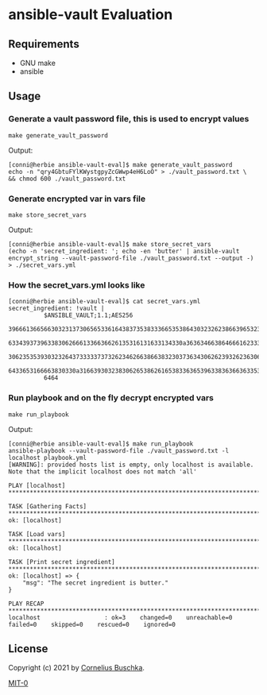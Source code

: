 # ansible-vault Evaluation

## Requirements
* GNU make
* ansible

## Usage

### Generate a vault password file, this is used to encrypt values

```
make generate_vault_password
```

Output:

```
[conni@herbie ansible-vault-eval]$ make generate_vault_password 
echo -n "qry4GbtuFYlKWystgpyZcGWwp4eH6LoO" > ./vault_password.txt \
&& chmod 600 ./vault_password.txt
```

### Generate encrypted var in vars file

```
make store_secret_vars
```

Output:

```
[conni@herbie ansible-vault-eval]$ make store_secret_vars 
(echo -n 'secret_ingredient: '; echo -en 'butter' | ansible-vault encrypt_string --vault-password-file ./vault_password.txt --output -) > ./secret_vars.yml
```

### How the secret_vars.yml looks like

```
[conni@herbie ansible-vault-eval]$ cat secret_vars.yml 
secret_ingredient: !vault |
          $ANSIBLE_VAULT;1.1;AES256
          39666136656630323137306565336164383735383336653538643032326238663965323462323963
          6334393739633830626661336636626135316131633134330a363634663864666162333863353766
          30623535393032326437333337373262346266386638323037363430626239326236306432643537
          6433653166663830330a316639303238306265386261653833636539633836366363353338623036
          6464
```

### Run playbook and on the fly decrypt encrypted vars

```
make run_playbook
```

Output:

```
[conni@herbie ansible-vault-eval]$ make run_playbook 
ansible-playbook --vault-password-file ./vault_password.txt -l localhost playbook.yml
[WARNING]: provided hosts list is empty, only localhost is available. Note that the implicit localhost does not match 'all'

PLAY [localhost] *********************************************************************************************************************************************

TASK [Gathering Facts] ***************************************************************************************************************************************
ok: [localhost]

TASK [Load vars] *********************************************************************************************************************************************
ok: [localhost]

TASK [Print secret ingredient] *******************************************************************************************************************************
ok: [localhost] => {
    "msg": "The secret ingredient is butter."
}

PLAY RECAP ***************************************************************************************************************************************************
localhost                  : ok=3    changed=0    unreachable=0    failed=0    skipped=0    rescued=0    ignored=0   
```

## License

Copyright (c) 2021 by [Cornelius Buschka](https://github.com/cbuschka).

[MIT-0](./license.txt)
